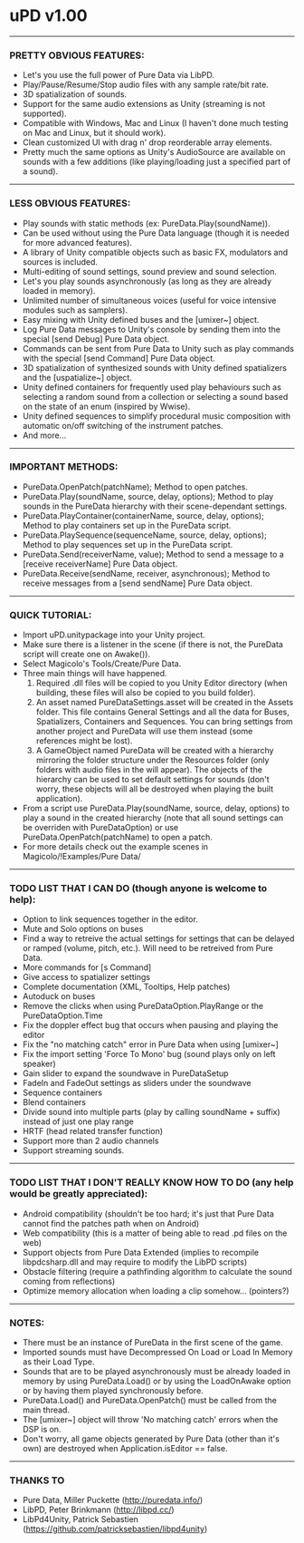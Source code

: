 # uPD v1.00 #

---

### PRETTY OBVIOUS FEATURES: ###
* Let's you use the full power of Pure Data via LibPD.
* Play/Pause/Resume/Stop audio files with any sample rate/bit rate.
* 3D spatialization of sounds.
* Support for the same audio extensions as Unity (streaming is not supported).
* Compatible with Windows, Mac and Linux (I haven't done much testing on Mac and Linux, but it should work).
* Clean customized UI with drag n' drop reorderable array elements.
* Pretty much the same options as Unity's AudioSource are available on sounds with a few additions (like playing/loading just a specified part of a sound).

---

### LESS OBVIOUS FEATURES: ###
* Play sounds with static methods (ex: PureData.Play(soundName)).
* Can be used without using the Pure Data language (though it is needed for more advanced features).
* A library of Unity compatible objects such as basic FX, modulators and sources is included.
* Multi-editing of sound settings, sound preview and sound selection.
* Let's you play sounds asynchronously (as long as they are already loaded in memory).
* Unlimited number of simultaneous voices (useful for voice intensive modules such as samplers).
* Easy mixing with Unity defined buses and the [umixer~] object.
* Log Pure Data messages to Unity's console by sending them into the special [send Debug] Pure Data object.
* Commands can be sent from Pure Data to Unity such as play commands with the special [send Command] Pure Data object.
* 3D spatialization of synthesized sounds with Unity defined spatializers and the [uspatialize~] object.
* Unity defined containers for frequently used play behaviours such as selecting a random sound from a collection or selecting a sound based on
the state of an enum (inspired by Wwise).
* Unity defined sequences to simplify procedural music composition with automatic on/off switching of the instrument patches.
* And more...

---

### IMPORTANT METHODS: ###
* PureData.OpenPatch(patchName); Method to open patches.
* PureData.Play(soundName, source, delay, options); Method to play sounds in the PureData hierarchy with their scene-dependant settings.
* PureData.PlayContainer(containerName, source, delay, options); Method to play containers set up in the PureData script.
* PureData.PlaySequence(sequenceName, source, delay, options); Method to play sequences set up in the PureData script.
* PureData.Send(receiverName, value); Method to send a message to a [receive receiverName] Pure Data object.
* PureData.Receive(sendName, receiver, asynchronous); Method to receive messages from a [send sendName] Pure Data object.

---

### QUICK TUTORIAL: ###
* Import uPD.unitypackage into your Unity project.
* Make sure there is a listener in the scene (if there is not, the PureData script will create one on Awake()).
* Select Magicolo's Tools/Create/Pure Data.
* Three main things will have happened.
    1. Required .dll files will be copied to you Unity Editor directory (when building, these files will also be copied to you build folder).
    2. An asset named PureDataSettings.asset will be created in the Assets folder. This file contains General Settings and all the data for Buses,   Spatializers, Containers and Sequences. You can bring settings from another project and PureData will use them instead (some references might be lost).
    3. A GameObject named PureData will be created with a hierarchy mirroring the folder structure under the Resources folder (only folders with audio files in the will appear). The objects of the hierarchy can be used to set default settings for sounds (don't worry, these objects will all be destroyed when playing the built application).
* From a script use PureData.Play(soundName, source, delay, options) to play a sound in the created hierarchy (note that all sound settings can be overriden with PureDataOption) or use PureData.OpenPatch(patchName) to open a patch.
* For more details check out the example scenes in Magicolo/!Examples/Pure Data/

---

### TODO LIST THAT I CAN DO (though anyone is welcome to help): ###
* Option to link sequences together in the editor.
* Mute and Solo options on buses
* Find a way to retreive the actual settings for settings that can be delayed or ramped (volume, pitch, etc.). Will need to be retreived from Pure Data.
* More commands for [s Command]
* Give access to spatializer settings
* Complete documentation (XML, Tooltips, Help patches)
* Autoduck on buses
* Remove the clicks when using PureDataOption.PlayRange or the PureDataOption.Time
* Fix the doppler effect bug that occurs when pausing and playing the editor
* Fix the "no matching catch" error in Pure Data when using [umixer~]
* Fix the import setting 'Force To Mono' bug (sound plays only on left speaker)
* Gain slider to expand the soundwave in PureDataSetup
* FadeIn and FadeOut settings as sliders under the soundwave
* Sequence containers
* Blend containers
* Divide sound into multiple parts (play by calling soundName + suffix) instead of just one play range
* HRTF (head related transfer function)
* Support more than 2 audio channels
* Support streaming sounds.

---

### TODO LIST THAT I DON'T REALLY KNOW HOW TO DO (any help would be greatly appreciated): ###
* Android compatibility (shouldn't be too hard; it's just that Pure Data cannot find the patches path when on Android)
* Web compatibility (this is a matter of being able to read .pd files on the web)
* Support objects from Pure Data Extended (implies to recompile libpdcsharp.dll and may require to modify the LibPD scripts)
* Obstacle filtering (require a pathfinding algorithm to calculate the sound coming from reflections)
* Optimize memory allocation when loading a clip somehow... (pointers?)

---

### NOTES: ###
* There must be an instance of PureData in the first scene of the game.
* Imported sounds must have Decompressed On Load or Load In Memory as their Load Type.
* Sounds that are to be played asynchronously must be already loaded in memory by using PureData.Load() or by using the LoadOnAwake option or by having them played synchronously before.
* PureData.Load() and PureData.OpenPatch() must be called from the main thread.
* The [umixer~] object will throw 'No matching catch' errors when the DSP is on.
* Don't worry, all game objects generated by Pure Data (other than it's own) are destroyed when Application.isEditor == false.

---

### THANKS TO ###
* Pure Data, Miller Puckette (http://puredata.info/)
* LibPD, Peter Brinkmann (http://libpd.cc/)
* LibPd4Unity, Patrick Sebastien (https://github.com/patricksebastien/libpd4unity)
